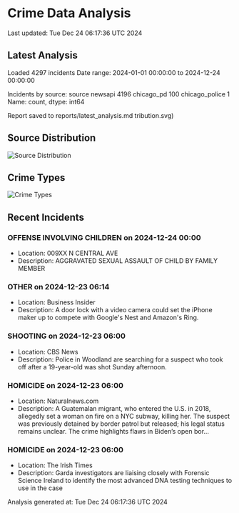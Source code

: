 # Crime Data Analysis
Last updated: Tue Dec 24 06:17:36 UTC 2024

## Latest Analysis

Loaded 4297 incidents
Date range: 2024-01-01 00:00:00 to 2024-12-24 00:00:00

Incidents by source:
source
newsapi           4196
chicago_pd         100
chicago_police       1
Name: count, dtype: int64

Report saved to reports/latest_analysis.md
tribution.svg)

## Source Distribution
![Source Distribution](images/source_distribution.svg)

## Crime Types
![Crime Types](images/crime_types.svg)

## Recent Incidents

### OFFENSE INVOLVING CHILDREN on 2024-12-24 00:00
- Location: 009XX N CENTRAL AVE
- Description: AGGRAVATED SEXUAL ASSAULT OF CHILD BY FAMILY MEMBER


### OTHER on 2024-12-23 06:14
- Location: Business Insider
- Description: A door lock with a video camera could set the iPhone maker up to compete with Google's Nest and Amazon's Ring.


### SHOOTING on 2024-12-23 06:00
- Location: CBS News
- Description: Police in Woodland are searching for a suspect who took off after a 19-year-old was shot Sunday afternoon.


### HOMICIDE on 2024-12-23 06:00
- Location: Naturalnews.com
- Description: A Guatemalan migrant, who entered the U.S. in 2018, allegedly set a woman on fire on a NYC subway, killing her. The suspect was previously detained by border patrol but released; his legal status remains unclear. The crime highlights flaws in Biden’s open bor…


### HOMICIDE on 2024-12-23 06:00
- Location: The Irish Times
- Description: Garda investigators are liaising closely with Forensic Science Ireland to identify the most advanced DNA testing techniques to use in the case

Analysis generated at: Tue Dec 24 06:17:36 UTC 2024
